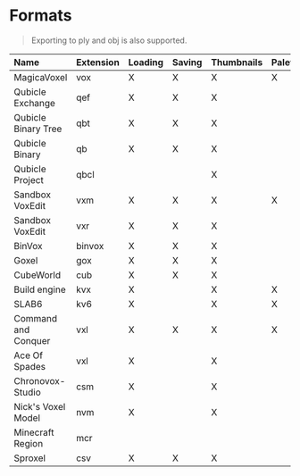 # Formats

> Exporting to ply and obj is also supported.

| Name                  | Extension | Loading | Saving | Thumbnails | Palette |
| :-------------------- | --------- | ------- | ------ | ---------- | ------- |
| MagicaVoxel           | vox       | X       | X      | X          | X       |
| Qubicle Exchange      | qef       | X       | X      | X          |         |
| Qubicle Binary Tree   | qbt       | X       | X      | X          |         |
| Qubicle Binary        | qb        | X       | X      | X          |         |
| Qubicle Project       | qbcl      |         |        | X          |         |
| Sandbox VoxEdit       | vxm       | X       | X      | X          | X       |
| Sandbox VoxEdit       | vxr       | X       | X      | X          |         |
| BinVox                | binvox    | X       | X      | X          |         |
| Goxel                 | gox       | X       | X      | X          |         |
| CubeWorld             | cub       | X       | X      | X          |         |
| Build engine          | kvx       | X       |        | X          | X       |
| SLAB6                 | kv6       | X       |        | X          | X       |
| Command and Conquer   | vxl       | X       | X      | X          | X       |
| Ace Of Spades         | vxl       | X       |        | X          |         |
| Chronovox-Studio      | csm       | X       |        | X          |         |
| Nick's Voxel Model    | nvm       | X       |        | X          |         |
| Minecraft Region      | mcr       |         |        |            |         |
| Sproxel               | csv       | X       | X      | X          |         |
